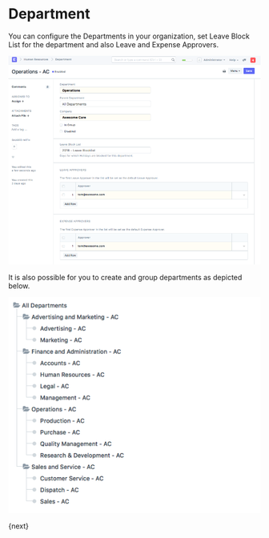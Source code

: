 <!-- add-breadcrumbs -->
# Department

You can configure the Departments in your organization, set Leave Block List for the department and also Leave and Expense Approvers.

<img class="screenshot" alt="Department" src="../assets/department.png">

It is also possible for you to create and group departments as depicted below.

<img class="screenshot" alt="Department Tree" src="../assets/department-tree.png">

{next}
